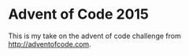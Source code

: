 # Advent of Code 2015

This is my take on the advent of code challenge from http://adventofcode.com.
